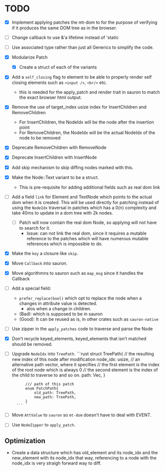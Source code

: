 # TODO
- [X] Implement applying patches the mt-dom to for the purpose of verifying
    if it produces the same DOM tree as in the browser.
- [ ] Change callback to use &'a lifetime instead of 'static
- [ ] Use associated type rather than just all Generics to simplify the code.
- [X] Modularize Patch
    - [X] Create a struct of each of the variants
- [X] Add a `self_closing` flag to element to be able to properly render self closing elements such as `<input />`, `<br/>` etc.
    - this is needed for the apply_patch and render trait in sauron to match the exact browser html output.
- [X] Remove the use of target_index usize index for InsertChildren and RemoveChildren
    - For InsertChildren, the NodeIdx will be the node after the insertion point
    - For RemoveChildren, the NodeIdx will be the actual NodeIdx of the node to be removed
- [X] Deprecate RemoveChildren with RemoveNode
- [X] Deprecate InsertChildren with InsertNode
- [X] Add skip mechanism to skip diffing nodes marked with this.
- [X] Make the Node::Text variant to be a struct.
    - This is pre-requisite for adding additional fields such as real dom link
- [ ] Add a field `link` for Element and TextNode which points
    to the actual dom when it is created. This will be used directly for patching
    instead of using the `NodeIdx` traversal in patches which has a 0(n) complexity
    and take 40ms to update in a dom tree with 2k nodes.
     - [ ] Patch will now contain the real dom Node, so applying will not have to search for it.
        - Issue: can not link the real dom, since it requires a mutable reference to the patches
        which will have numerous mutable references which is impossible to do.
- [X] Make the `key` a closure like `skip`.
- [X] Move `Callback` into sauron.
- [X] Move algorithmns to sauron such as `map_msg` since it handles the Callback
- [ ] Add a special field:
    - `prefer_replace(bool)` which opt to replace the node when a changes in attribute value is detected.
        - alos when a change in children.
    - (Bad): which is supposed to be in sauron
    - (Good): It can be reused as is, in other crates such as `sauron-native`
- [ ] Use zipper in the `apply_patches` code to traverse and parse the Node
- [X] Don't recycle keyed_elements, keyed_elements that isn't matched should be removed.
- [ ] Upgrade `NodeIdx` into `TreePath`.
        ```rust
            struct TreePath{
                // the resulting new index of this node after modification
                node_idx: usize,
                // an alternative path vector, where it specifies
                // the first element is the index of the root node which is always 0
                // the second element is the index of the child to traverse to and so on.
                path: Vec<usize>,
            }

            /// path of this patch
            enum PatchPath{
                old_path: TreePath,
                new_path: TreePath,
            }
        ```
- [ ] Move `AttValue` to `sauron` so `mt-dom` doesn't have to deal with EVENT.
- [ ] Use `NodeZipper` to `apply_patch`.

## Optimization
- Create a data structure which has old_element and its node_idx and the new_element with its node_idx
 that way, referencing to a node with the node_idx is very straigh forward way to diff.
